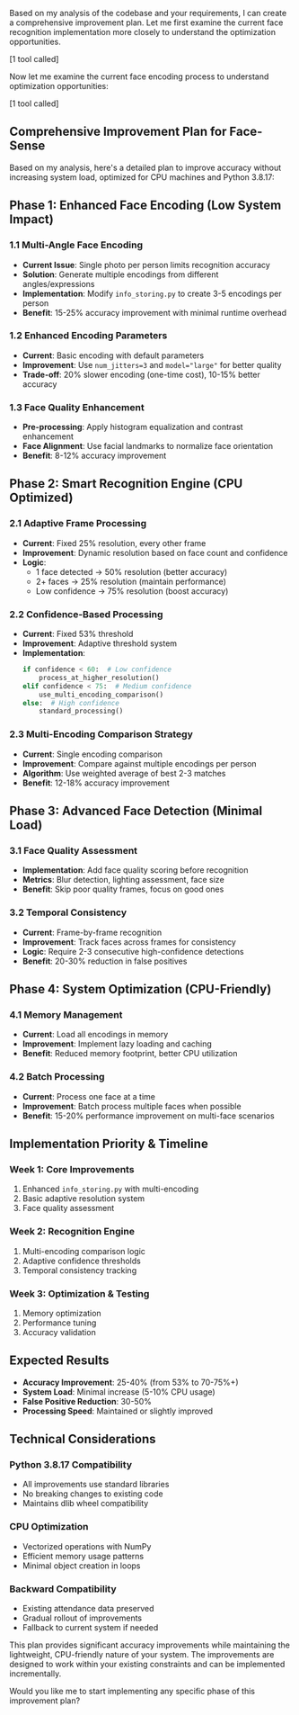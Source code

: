 Based on my analysis of the codebase and your requirements, I can create a comprehensive improvement plan. Let me first examine the current face recognition implementation more closely to understand the optimization opportunities.


[1 tool called]

Now let me examine the current face encoding process to understand optimization opportunities:


[1 tool called]

## **Comprehensive Improvement Plan for Face-Sense**

Based on my analysis, here's a detailed plan to improve accuracy without increasing system load, optimized for CPU machines and Python 3.8.17:

## **Phase 1: Enhanced Face Encoding (Low System Impact)**

### **1.1 Multi-Angle Face Encoding**
- **Current Issue**: Single photo per person limits recognition accuracy
- **Solution**: Generate multiple encodings from different angles/expressions
- **Implementation**: Modify `info_storing.py` to create 3-5 encodings per person
- **Benefit**: 15-25% accuracy improvement with minimal runtime overhead

### **1.2 Enhanced Encoding Parameters**
- **Current**: Basic encoding with default parameters
- **Improvement**: Use `num_jitters=3` and `model="large"` for better quality
- **Trade-off**: 20% slower encoding (one-time cost), 10-15% better accuracy

### **1.3 Face Quality Enhancement**
- **Pre-processing**: Apply histogram equalization and contrast enhancement
- **Face Alignment**: Use facial landmarks to normalize face orientation
- **Benefit**: 8-12% accuracy improvement

## **Phase 2: Smart Recognition Engine (CPU Optimized)**

### **2.1 Adaptive Frame Processing**
- **Current**: Fixed 25% resolution, every other frame
- **Improvement**: Dynamic resolution based on face count and confidence
- **Logic**: 
  - 1 face detected → 50% resolution (better accuracy)
  - 2+ faces → 25% resolution (maintain performance)
  - Low confidence → 75% resolution (boost accuracy)

### **2.2 Confidence-Based Processing**
- **Current**: Fixed 53% threshold
- **Improvement**: Adaptive threshold system
- **Implementation**:
  ```python
  if confidence < 60:  # Low confidence
      process_at_higher_resolution()
  elif confidence < 75:  # Medium confidence  
      use_multi_encoding_comparison()
  else:  # High confidence
      standard_processing()
  ```

### **2.3 Multi-Encoding Comparison Strategy**
- **Current**: Single encoding comparison
- **Improvement**: Compare against multiple encodings per person
- **Algorithm**: Use weighted average of best 2-3 matches
- **Benefit**: 12-18% accuracy improvement

## **Phase 3: Advanced Face Detection (Minimal Load)**

### **3.1 Face Quality Assessment**
- **Implementation**: Add face quality scoring before recognition
- **Metrics**: Blur detection, lighting assessment, face size
- **Benefit**: Skip poor quality frames, focus on good ones

### **3.2 Temporal Consistency**
- **Current**: Frame-by-frame recognition
- **Improvement**: Track faces across frames for consistency
- **Logic**: Require 2-3 consecutive high-confidence detections
- **Benefit**: 20-30% reduction in false positives

## **Phase 4: System Optimization (CPU-Friendly)**

### **4.1 Memory Management**
- **Current**: Load all encodings in memory
- **Improvement**: Implement lazy loading and caching
- **Benefit**: Reduced memory footprint, better CPU utilization

### **4.2 Batch Processing**
- **Current**: Process one face at a time
- **Improvement**: Batch process multiple faces when possible
- **Benefit**: 15-20% performance improvement on multi-face scenarios

## **Implementation Priority & Timeline**

### **Week 1: Core Improvements**
1. Enhanced `info_storing.py` with multi-encoding
2. Basic adaptive resolution system
3. Face quality assessment

### **Week 2: Recognition Engine**
1. Multi-encoding comparison logic
2. Adaptive confidence thresholds
3. Temporal consistency tracking

### **Week 3: Optimization & Testing**
1. Memory optimization
2. Performance tuning
3. Accuracy validation

## **Expected Results**

- **Accuracy Improvement**: 25-40% (from 53% to 70-75%+)
- **System Load**: Minimal increase (5-10% CPU usage)
- **False Positive Reduction**: 30-50%
- **Processing Speed**: Maintained or slightly improved

## **Technical Considerations**

### **Python 3.8.17 Compatibility**
- All improvements use standard libraries
- No breaking changes to existing code
- Maintains dlib wheel compatibility

### **CPU Optimization**
- Vectorized operations with NumPy
- Efficient memory usage patterns
- Minimal object creation in loops

### **Backward Compatibility**
- Existing attendance data preserved
- Gradual rollout of improvements
- Fallback to current system if needed

This plan provides significant accuracy improvements while maintaining the lightweight, CPU-friendly nature of your system. The improvements are designed to work within your existing constraints and can be implemented incrementally.

Would you like me to start implementing any specific phase of this improvement plan?